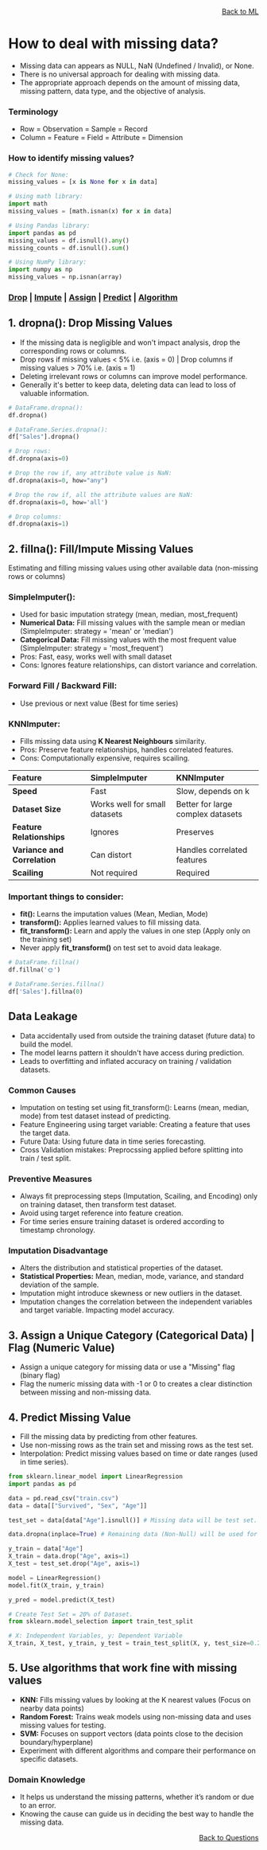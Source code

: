 <p align='right'><a align="right" href="https://github.com/KIRANKUMAR7296/Library/blob/main/Machine%20Learning/Machine%20Learning%20Models.md">Back to ML</a></p>

# How to deal with missing data?
- Missing data can appears as NULL, NaN (Undefined / Invalid), or None.
- There is no universal approach for dealing with missing data.
- The appropriate approach depends on the amount of missing data, missing pattern, data type, and the objective of analysis.

### Terminology
- Row = Observation = Sample = Record 
- Column = Feature = Field = Attribute = Dimension 

### How to identify missing values?
```python
# Check for None:
missing_values = [x is None for x in data]

# Using math library: 
import math 
missing_values = [math.isnan(x) for x in data]

# Using Pandas library:
import pandas as pd 
missing_values = df.isnull().any()
missing_counts = df.isnull().sum()

# Using NumPy library:
import numpy as np
missing_values = np.isnan(array)
```

<h3><a href="#del">Drop</a> | <a href="#impute">Impute</a> | <a href="#assign">Assign</a> | <a href="#predict">Predict</a> | <a href="#algo">Algorithm</a></h3>

<h2 name="del">1. dropna(): Drop Missing Values</h2>

- If the missing data is negligible and won't impact analysis, drop the corresponding rows or columns.
- Drop rows if missing values < 5% i.e. (axis = 0) | Drop columns if missing values > 70% i.e. (axis = 1)
- Deleting irrelevant rows or columns can improve model performance.
- Generally it's better to keep data, deleting data can lead to loss of valuable information.
  
```python
# DataFrame.dropna():
df.dropna()

# DataFrame.Series.dropna():
df["Sales"].dropna()

# Drop rows:
df.dropna(axis=0)

# Drop the row if, any attribute value is NaN:
df.dropna(axis=0, how="any")

# Drop the row if, all the attribute values are NaN:
df.dropna(axis=0, how='all')

# Drop columns:
df.dropna(axis=1)
```

<h2 name="impute">2. fillna(): Fill/Impute Missing Values</h2>

Estimating and filling missing values using other available data (non-missing rows or columns)

### SimpleImputer():
- Used for basic imputation strategy (mean, median, most_frequent)
- **Numerical Data:** Fill missing values with the sample mean or median (SimpleImputer: strategy = 'mean' or 'median') 
- **Categorical Data:** Fill missing values with the most frequent value (SimpleImputer: strategy = 'most_frequent')
- Pros: Fast, easy, works well with small dataset
- Cons: Ignores feature relationships, can distort variance and correlation.

### Forward Fill / Backward Fill:
- Use previous or next value (Best for time series)
  
### KNNImputer: 
- Fills missing data using **K Nearest Neighbours** similarity.
- Pros: Preserve feature relationships, handles correlated features.
- Cons: Computationally expensive, requires scailing.

Feature | SimpleImputer | KNNImputer
:--- | :--- | :---
**Speed** | Fast | Slow, depends on k
**Dataset Size** | Works well for small datasets | Better for large complex datasets
**Feature Relationships** | Ignores | Preserves
**Variance and Correlation** | Can distort | Handles correlated features
**Scailing** | Not required | Required

### Important things to consider:
- **fit():** Learns the imputation values (Mean, Median, Mode)
- **transform():** Applies learned values to fill missing data.
- **fit_transform():** Learn and apply the values in one step (Apply only on the training set)
- Never apply **fit_transform()** on test set to avoid data leakage.

```python
# DataFrame.fillna()
df.fillna('🌞')

# DataFrame.Series.fillna()
df['Sales'].fillna(0)
```

## Data Leakage 
- Data accidentally used from outside the training dataset (future data) to build the model.
- The model learns pattern it shouldn't have access during prediction.
- Leads to overfitting and inflated accuracy on training / validation datasets.

### Common Causes
- Imputation on testing set using fit_transform(): Learns (mean, median, mode) from test dataset instead of predicting.
- Feature Engineering using target variable: Creating a feature that uses the target data.
- Future Data: Using future data in time series forecasting.
- Cross Validation mistakes: Preprocssing applied before splitting into train / test split.

### Preventive Measures
- Always fit preprocessing steps (Imputation, Scailing, and Encoding) only on training dataset, then transform test dataset.
- Avoid using target reference into feature creation.
- For time series ensure training dataset is ordered according to timestamp chronology.

### Imputation Disadvantage
- Alters the distribution and statistical properties of the dataset.
- **Statistical Properties:** Mean, median, mode, variance, and standard deviation of the sample.
- Imputation might introduce skewness or new outliers in the dataset.
- Imputation changes the correlation between the independent variables and target variable. Impacting model accuracy.

<h2 name="assign">3. Assign a Unique Category (Categorical Data) | Flag (Numeric Value)</h2>

- Assign a unique category for missing data or use a "Missing" flag (binary flag)
- Flag the numeric missing data with -1 or 0 to creates a clear distinction between missing and non-missing data.

<h2 name="predict">4. Predict Missing Value</h2>

- Fill the missing data by predicting from other features.
- Use non-missing rows as the train set and missing rows as the test set.
- Interpolation: Predict missing values based on time or date ranges (used in time series).

```python
from sklearn.linear_model import LinearRegression
import pandas as pd

data = pd.read_csv("train.csv")
data = data[["Survived", "Sex", "Age"]]

test_set = data[data["Age"].isnull()] # Missing data will be test set.

data.dropna(inplace=True) # Remaining data (Non-Null) will be used for training the model.

y_train = data["Age"]
X_train = data.drop("Age", axis=1)
X_test = test_set.drop("Age", axis=1)

model = LinearRegression()
model.fit(X_train, y_train)

y_pred = model.predict(X_test)
```

```python
# Create Test Set = 20% of Dataset.
from sklearn.model_selection import train_test_split

# X: Independent Variables, y: Dependent Variable
X_train, X_test, y_train, y_test = train_test_split(X, y, test_size=0.2, random_state=1)
```

<h2 name="algo"> 5. Use algorithms that work fine with missing values</h2>

- **KNN:** Fills missing values by looking at the K nearest values (Focus on nearby data points)
- **Random Forest:** Trains weak models using non-missing data and uses missing values for testing.
- **SVM:** Focuses on support vectors (data points close to the decision boundary/hyperplane)
- Experiment with different algorithms and compare their performance on specific datasets.

### Domain Knowledge
- It helps us understand the missing patterns, whether it’s random or due to an error.
- Knowing the cause can guide us in deciding the best way to handle the missing data.

<p align='right'><a align="right" href="https://github.com/KIRANKUMAR7296/Library/blob/main/Interview.md">Back to Questions</a></p>
